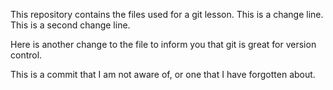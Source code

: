 This repository contains the files used for a git lesson.
This is a change line.
This is a second change line.

Here is another change to the file to inform you that git is great for version control.

This is a commit that I am not aware of, or one that I have forgotten about.
